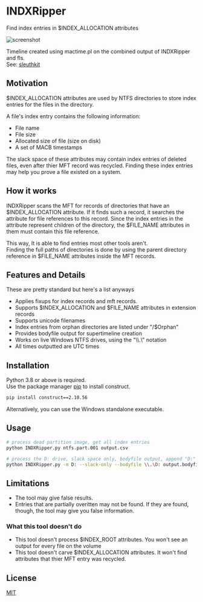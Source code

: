 # INDXRipper
Find index entries in $INDEX_ALLOCATION attributes

![screenshot](https://user-images.githubusercontent.com/84273110/118458300-42e4ae00-b703-11eb-8e59-bcb9de00ca89.png)

Timeline created using mactime.pl on the combined output of INDXRipper and fls.  
See: [sleuthkit](https://github.com/sleuthkit/sleuthkit)
## Motivation
$INDEX_ALLOCATION attributes are used by NTFS directories to store index entries for the files in the directory.

A file's index entry contains the following information:

* File name
* File size
* Allocated size of file (size on disk)
* A set of MACB timestamps

The slack space of these attributes may contain index entries of deleted files, even after thier MFT record was recycled. Finding these index entries may help you prove a file existed on a system.

## How it works
INDXRipper scans the MFT for records of directories that have an $INDEX_ALLOCATION attribute. If it finds such a record, it searches the attribute for file references to this record. Since the index entries in the attribute represent children of the directory, the $FILE_NAME attributes in them must contain this file reference.

This way, It is able to find entries most other tools aren't.  
Finding the full paths of directories is done by using the parent directory reference in $FILE_NAME attributes inside the MFT records.

## Features and Details
These are pretty standard but here's a list anyways
* Applies fixups for index records and mft records.
* Supports $INDEX_ALLOCATION and $FILE_NAME attributes in extension records
* Supports unicode filenames
* Index entries from orphan directories are listed under "/$Orphan"
* Provides bodyfile output for supertimeline creation
* Works on live Windows NTFS drives, using the "\\\\.\\\" notation
* All times outputted are UTC times

## Installation 
Python 3.8 or above is required.  
Use the package manager [pip](https://pip.pypa.io/en/stable/) to install construct.
```bash
pip install construct==2.10.56
```
Alternatively, you can use the Windows standalone executable. 

## Usage
```bash
# process dead partition image, get all index entries
python INDXRipper.py ntfs.part.001 output.csv

# process the D: drive, slack space only, bodyfile output, append "D:" to all the paths
python INDXRipper.py -m D: --slack-only --bodyfile \\.\D: output.bodyfile
```

## Limitations
* The tool may give false results.
* Entries that are partially overitten may not be found. If they are found, though, the tool may give you false information.

### What this tool doesn't do
* This tool doesn't process $INDEX_ROOT attributes. You won't see an output for every file on the volume
* This tool doesn't carve $INDEX_ALLOCATION attributes. It won't find attributes that thier MFT entry was recycled.


## License
[MIT](https://choosealicense.com/licenses/mit/)
